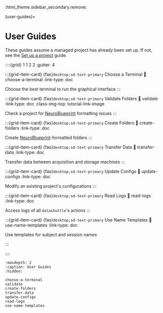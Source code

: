 :html_theme.sidebar_secondary.remove:

(user-guides)=
# User Guides

These guides assume a managed project has already been set up. If not, see the [Set up a project](set-up-a-project_) guide.

::::{grid} 1 1 2 2
:gutter: 4

:::{grid-item-card} {fas}`desktop;sd-text-primary` Choose a Terminal
:link: choose-a-terminal
:link-type: doc

Choose the best terminal to run the graphical interface
:::


:::{grid-item-card} {fas}`desktop;sd-text-primary` Validate Folders
:link: validate
:link-type: doc
:class-img-top: tutorial-link-image

Check a project for [NeuroBlueprint](https://neuroblueprint.neuroinformatics.dev/latest/index.html) formatting issues
:::


:::{grid-item-card} {fas}`desktop;sd-text-primary` Create Folders
:link: create-folders
:link-type: doc

Create [NeuroBlueprint](https://neuroblueprint.neuroinformatics.dev/latest/index.html)-formatted folders
:::

:::{grid-item-card} {fas}`desktop;sd-text-primary` Transfer Data
:link: transfer-data
:link-type: doc

Transfer data between acquisition and storage machines
:::


:::{grid-item-card} {fas}`desktop;sd-text-primary` Update Configs
:link: update-configs
:link-type: doc

Modify an existing project's configurations
:::


:::{grid-item-card} {fas}`desktop;sd-text-primary` Read Logs
:link: read-logs
:link-type: doc

Access logs of all ``datashuttle``'s actions
:::


:::{grid-item-card} {fas}`desktop;sd-text-primary` Use Name Templates
:link: use-name-templates
:link-type: doc

Use templates for subject and session names

:::

::::

```{toctree}
:maxdepth: 2
:caption: User Guides
:hidden:

choose-a-terminal
validate
create-folders
transfer-data
update-configs
read-logs
use-name-templates

```
